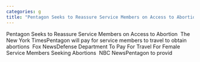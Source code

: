 ```yaml
---
categories: g
title: "Pentagon Seeks to Reassure Service Members on Access to Abortion  The New York Times"
---
```

Pentagon Seeks to Reassure Service Members on Access to Abortion&nbsp;&nbsp;The New York TimesPentagon will pay for service members to travel to obtain abortions&nbsp;&nbsp;Fox NewsDefense Department To Pay For Travel For Female Service Members Seeking Abortions&nbsp;&nbsp;NBC NewsPentagon to provid